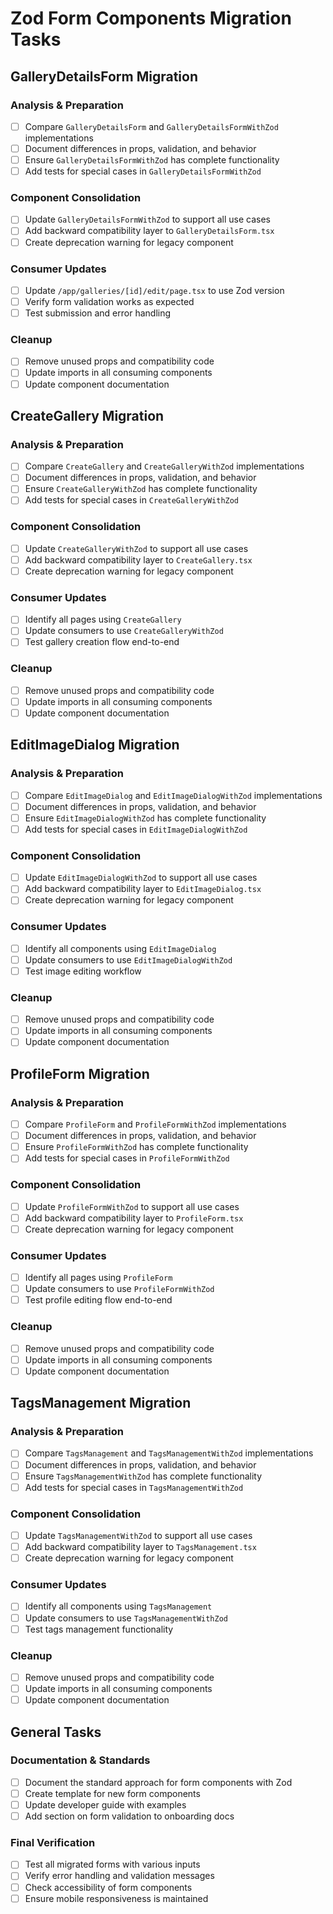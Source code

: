 # Zod Form Components Migration Tasks

## GalleryDetailsForm Migration

### Analysis & Preparation
- [ ] Compare `GalleryDetailsForm` and `GalleryDetailsFormWithZod` implementations
- [ ] Document differences in props, validation, and behavior
- [ ] Ensure `GalleryDetailsFormWithZod` has complete functionality
- [ ] Add tests for special cases in `GalleryDetailsFormWithZod`

### Component Consolidation
- [ ] Update `GalleryDetailsFormWithZod` to support all use cases
- [ ] Add backward compatibility layer to `GalleryDetailsForm.tsx`
- [ ] Create deprecation warning for legacy component

### Consumer Updates
- [ ] Update `/app/galleries/[id]/edit/page.tsx` to use Zod version
- [ ] Verify form validation works as expected
- [ ] Test submission and error handling

### Cleanup
- [ ] Remove unused props and compatibility code
- [ ] Update imports in all consuming components
- [ ] Update component documentation

## CreateGallery Migration

### Analysis & Preparation
- [ ] Compare `CreateGallery` and `CreateGalleryWithZod` implementations
- [ ] Document differences in props, validation, and behavior
- [ ] Ensure `CreateGalleryWithZod` has complete functionality
- [ ] Add tests for special cases in `CreateGalleryWithZod`

### Component Consolidation
- [ ] Update `CreateGalleryWithZod` to support all use cases
- [ ] Add backward compatibility layer to `CreateGallery.tsx`
- [ ] Create deprecation warning for legacy component

### Consumer Updates
- [ ] Identify all pages using `CreateGallery`
- [ ] Update consumers to use `CreateGalleryWithZod`
- [ ] Test gallery creation flow end-to-end

### Cleanup
- [ ] Remove unused props and compatibility code
- [ ] Update imports in all consuming components
- [ ] Update component documentation

## EditImageDialog Migration

### Analysis & Preparation
- [ ] Compare `EditImageDialog` and `EditImageDialogWithZod` implementations
- [ ] Document differences in props, validation, and behavior
- [ ] Ensure `EditImageDialogWithZod` has complete functionality
- [ ] Add tests for special cases in `EditImageDialogWithZod`

### Component Consolidation
- [ ] Update `EditImageDialogWithZod` to support all use cases
- [ ] Add backward compatibility layer to `EditImageDialog.tsx`
- [ ] Create deprecation warning for legacy component

### Consumer Updates
- [ ] Identify all components using `EditImageDialog`
- [ ] Update consumers to use `EditImageDialogWithZod`
- [ ] Test image editing workflow

### Cleanup
- [ ] Remove unused props and compatibility code
- [ ] Update imports in all consuming components
- [ ] Update component documentation

## ProfileForm Migration

### Analysis & Preparation
- [ ] Compare `ProfileForm` and `ProfileFormWithZod` implementations
- [ ] Document differences in props, validation, and behavior
- [ ] Ensure `ProfileFormWithZod` has complete functionality
- [ ] Add tests for special cases in `ProfileFormWithZod`

### Component Consolidation
- [ ] Update `ProfileFormWithZod` to support all use cases
- [ ] Add backward compatibility layer to `ProfileForm.tsx`
- [ ] Create deprecation warning for legacy component

### Consumer Updates
- [ ] Identify all pages using `ProfileForm`
- [ ] Update consumers to use `ProfileFormWithZod`
- [ ] Test profile editing flow end-to-end

### Cleanup
- [ ] Remove unused props and compatibility code
- [ ] Update imports in all consuming components
- [ ] Update component documentation

## TagsManagement Migration

### Analysis & Preparation
- [ ] Compare `TagsManagement` and `TagsManagementWithZod` implementations
- [ ] Document differences in props, validation, and behavior
- [ ] Ensure `TagsManagementWithZod` has complete functionality
- [ ] Add tests for special cases in `TagsManagementWithZod`

### Component Consolidation
- [ ] Update `TagsManagementWithZod` to support all use cases
- [ ] Add backward compatibility layer to `TagsManagement.tsx`
- [ ] Create deprecation warning for legacy component

### Consumer Updates
- [ ] Identify all components using `TagsManagement`
- [ ] Update consumers to use `TagsManagementWithZod`
- [ ] Test tags management functionality

### Cleanup
- [ ] Remove unused props and compatibility code
- [ ] Update imports in all consuming components
- [ ] Update component documentation

## General Tasks

### Documentation & Standards
- [ ] Document the standard approach for form components with Zod
- [ ] Create template for new form components
- [ ] Update developer guide with examples
- [ ] Add section on form validation to onboarding docs

### Final Verification
- [ ] Test all migrated forms with various inputs
- [ ] Verify error handling and validation messages
- [ ] Check accessibility of form components
- [ ] Ensure mobile responsiveness is maintained
